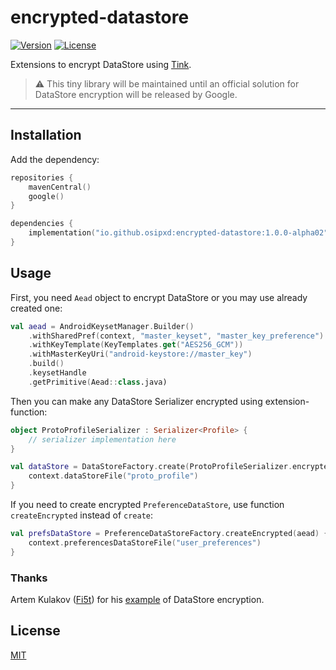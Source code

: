 # encrypted-datastore
[![Version](https://img.shields.io/maven-central/v/io.github.osipxd/encrypted-datastore?style=flat-square)][mavenCentral] [![License](https://img.shields.io/github/license/osipxd/encrypted-datastore?style=flat-square)][license]

Extensions to encrypt DataStore using [Tink].

> :warning: This tiny library will be maintained until an official solution for DataStore encryption will be released by Google.

---

## Installation

Add the dependency:

```kotlin
repositories {
    mavenCentral()
    google()
}

dependencies {
    implementation("io.github.osipxd:encrypted-datastore:1.0.0-alpha02")
}
```

## Usage

First, you need `Aead` object to encrypt DataStore or you may use already created one:

```kotlin
val aead = AndroidKeysetManager.Builder()
    .withSharedPref(context, "master_keyset", "master_key_preference")
    .withKeyTemplate(KeyTemplates.get("AES256_GCM"))
    .withMasterKeyUri("android-keystore://master_key")
    .build()
    .keysetHandle
    .getPrimitive(Aead::class.java)
```

Then you can make any DataStore Serializer encrypted using extension-function:

```kotlin
object ProtoProfileSerializer : Serializer<Profile> {
    // serializer implementation here
}

val dataStore = DataStoreFactory.create(ProtoProfileSerializer.encrypted(aead)) {
    context.dataStoreFile("proto_profile")
}
```

If you need to create encrypted `PreferenceDataStore`, use function `createEncrypted` instead of `create`:

```kotlin
val prefsDataStore = PreferenceDataStoreFactory.createEncrypted(aead) {
    context.preferencesDataStoreFile("user_preferences")
}
```

### Thanks

Artem Kulakov ([Fi5t]) for his [example][secured-datastore] of DataStore encryption.

## License

[MIT][license]


[mavenCentral]: https://search.maven.org/artifact/io.github.osipxd/encrypted-datastore
[license]: LICENSE

[tink]: https://github.com/google/tink
[secured-datastore]: https://github.com/Fi5t/secured-datastore
[fi5t]: https://github.com/Fi5t
